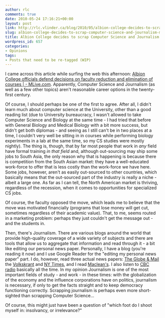 ```yaml
---
author: rlc
comments: true
date: 2010-05-24 17:16:21+00:00
layout: post
link: http://rlc.vlinder.ca/blog/2010/05/albion-college-decides-to-scrap-computer-science-and-journalism-majors/
slug: albion-college-decides-to-scrap-computer-science-and-journalism-majors
title: Albion College decides to scrap Computer Science and Journalism majors
wordpress_id: 657
categories:
- Opinions
tags:
- Posts that need to be re-tagged (WIP)
---
```


I came across this article while surfing the web this afternoon: [Albion College officials defend decisions on faculty reduction and elimination of courses | - MLive.com](http://www.mlive.com/news/jackson/index.ssf/2010/05/albion_college_officials_defen.html). Apparently, Computer Science and Journalism (as well as a few other topics) aren't reasonable career options in the twenty-first century.
<!-- more -->
Of course, I should perhaps be one of the first to agree. After all, I didn't learn much about computer science at the University, other than a good reading list (due to University bureaucracy, I wasn't allowed to take Computer Science and Biology at the same time - I had tried that before with General Biology and Medical Biology with a bit more success, but didn't get both diplomas - and seeing as I still can't be in two places at a time, I couldn't very well be sitting in in courses while performing biology experiments in a lab at the same time, so my CS studies were mostly nightly). The thing is, though, that by far most people that work in _any_ field have formal training _in that field_ and, although out-sourcing may ship some jobs to South Asia, the only reason why that is happening is because there is competition from the South Asian market: they have a well-educated work-force to offer that is less costly than the work-force we have here. Some jobs, however, aren't as easily out-sourced to other countries, which basically means that the out-sourced part of the industry is really a niche - albeit a large one. As far as I can tell, the North American market is thriving, regardless of the recession, when it comes to opportunities for specialized CS jobs.

Of course, the faculty opposed the move, which leads me to believe that the move was motivated financially (programs that lose money will get cut, sometimes regardless of their academic value). That, to me, seems routed in a marketing problem: perhaps they just couldn't get the message out - and the students in.

Then, there's Journalism. There are various blogs around the world that provide high-quality coverage of a wide variety of subjects and there are tools that allow us to aggregate that information and read through it - a bit like editing our personal news paper. Personally, I have a blog (you're reading it now) and I use Google Reader for the "editing my personal news paper" part. I do, however, read three actual news papers: [The Globe & Mail](http://www.theglobeandmail.com/) the [Volkskrant](http://www.volkskrant.nl/) and [NY Times](http://www.nytimes.com/), and I read [Maclean's](http://www2.macleans.ca/). I also listen to [CBC radio](http://www.cbcradio.ca) basically all the time. In my opinion Journalism is one of the most important fields of study - and work - in these times: with the globalization of the economy and the influence corporations have on politics, journalism is necessary, if only to get the facts straight and to keep democracy functioning correctly. Scrapping journalism is perhaps even more short-sighted than scrapping Computer Science...

Of course, this might just have been a question of "which foot do I shoot myself in: insolvancy, or irrelevance?"
